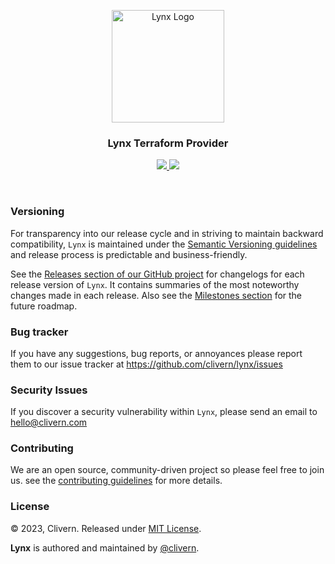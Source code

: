 <p align="center">
    <img alt="Lynx Logo" src="https://www.vectorlogo.zone/logos/hashicorp/hashicorp-icon.svg" width="180" />
    <h3 align="center">Lynx Terraform Provider</h3>
    <p align="center">
        <a href="https://github.com/Clivern/terraform-provider-lynx/releases">
            <img src="https://img.shields.io/badge/Version-0.1.0-1abc9c.svg">
        </a>
        <a href="https://github.com/Clivern/Lynx/blob/master/LICENSE">
            <img src="https://img.shields.io/badge/LICENSE-MIT-orange.svg">
        </a>
    </p>
</p>
<br/>


### Versioning

For transparency into our release cycle and in striving to maintain backward compatibility, `Lynx` is maintained under the [Semantic Versioning guidelines](https://semver.org/) and release process is predictable and business-friendly.

See the [Releases section of our GitHub project](https://github.com/clivern/lynx/releases) for changelogs for each release version of `Lynx`. It contains summaries of the most noteworthy changes made in each release. Also see the [Milestones section](https://github.com/clivern/lynx/milestones) for the future roadmap.


### Bug tracker

If you have any suggestions, bug reports, or annoyances please report them to our issue tracker at https://github.com/clivern/lynx/issues


### Security Issues

If you discover a security vulnerability within `Lynx`, please send an email to [hello@clivern.com](mailto:hello@clivern.com)


### Contributing

We are an open source, community-driven project so please feel free to join us. see the [contributing guidelines](CONTRIBUTING.md) for more details.


### License

© 2023, Clivern. Released under [MIT License](https://opensource.org/licenses/mit-license.php).

**Lynx** is authored and maintained by [@clivern](http://github.com/clivern).
